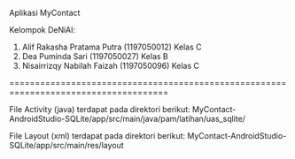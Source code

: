 Aplikasi MyContact

Kelompok DeNiAl:
1. Alif Rakasha Pratama Putra (1197050012) Kelas C
2. Dea Puminda Sari (1197050027) Kelas B
3. Nisairrizqy Nabilah Faizah (1197050096) Kelas C

=====================================================================================

File Activity (java) terdapat pada direktori berikut: 
MyContact-AndroidStudio-SQLite/app/src/main/java/pam/latihan/uas_sqlite/

File Layout (xml) terdapat pada direktori berikut: 
MyContact-AndroidStudio-SQLite/app/src/main/res/layout
